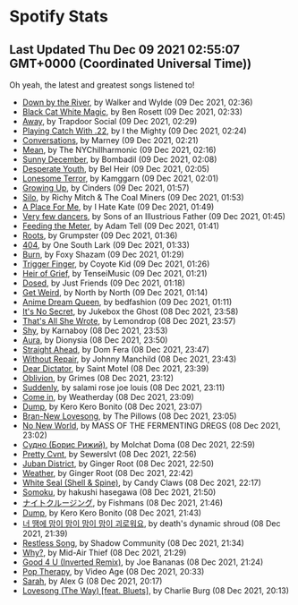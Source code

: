 
# Spotify Stats
## Last Updated Thu Dec 09 2021 02:55:07 GMT+0000 (Coordinated Universal Time))

Oh yeah, the latest and greatest songs listened to!

- [Down by the River](https://www.last.fm/music/Walker+and+Wylde/_/Down+by+the+River), by Walker and Wylde (09 Dec 2021, 02:36)
- [Black Cat White Magic](https://www.last.fm/music/Ben+Rosett/_/Black+Cat+White+Magic), by Ben Rosett (09 Dec 2021, 02:33)
- [Away](https://www.last.fm/music/Trapdoor+Social/_/Away), by Trapdoor Social (09 Dec 2021, 02:29)
- [Playing Catch With .22](https://www.last.fm/music/I+the+Mighty/_/Playing+Catch+With+.22), by I the Mighty (09 Dec 2021, 02:24)
- [Conversations](https://www.last.fm/music/Marney/_/Conversations), by Marney (09 Dec 2021, 02:21)
- [Mean](https://www.last.fm/music/The+NYChillharmonic/_/Mean), by The NYChillharmonic (09 Dec 2021, 02:16)
- [Sunny December](https://www.last.fm/music/Bombadil/_/Sunny+December), by Bombadil (09 Dec 2021, 02:08)
- [Desperate Youth](https://www.last.fm/music/Bel+Heir/_/Desperate+Youth), by Bel Heir (09 Dec 2021, 02:05)
- [Lonesome Terror](https://www.last.fm/music/Kamggarn/_/Lonesome+Terror), by Kamggarn (09 Dec 2021, 02:01)
- [Growing Up](https://www.last.fm/music/Cinders/_/Growing+Up), by Cinders (09 Dec 2021, 01:57)
- [Silo](https://www.last.fm/music/Richy+Mitch+&+The+Coal+Miners/_/Silo), by Richy Mitch & The Coal Miners (09 Dec 2021, 01:53)
- [A Place For Me](https://www.last.fm/music/I+Hate+Kate/_/A+Place+For+Me), by I Hate Kate (09 Dec 2021, 01:49)
- [Very few dancers](https://www.last.fm/music/Sons+of+an+Illustrious+Father/_/Very+few+dancers), by Sons of an Illustrious Father (09 Dec 2021, 01:45)
- [Feeding the Meter](https://www.last.fm/music/Adam+Tell/_/Feeding+the+Meter), by Adam Tell (09 Dec 2021, 01:41)
- [Roots](https://www.last.fm/music/Grumpster/_/Roots), by Grumpster (09 Dec 2021, 01:36)
- [404](https://www.last.fm/music/One+South+Lark/_/404), by One South Lark (09 Dec 2021, 01:33)
- [Burn](https://www.last.fm/music/Foxy+Shazam/_/Burn), by Foxy Shazam (09 Dec 2021, 01:29)
- [Trigger Finger](https://www.last.fm/music/Coyote+Kid/_/Trigger+Finger), by Coyote Kid (09 Dec 2021, 01:26)
- [Heir of Grief](https://www.last.fm/music/TenseiMusic/_/Heir+of+Grief), by TenseiMusic (09 Dec 2021, 01:21)
- [Dosed](https://www.last.fm/music/Just+Friends/_/Dosed), by Just Friends (09 Dec 2021, 01:18)
- [Get Weird](https://www.last.fm/music/North+by+North/_/Get+Weird), by North by North (09 Dec 2021, 01:14)
- [Anime Dream Queen](https://www.last.fm/music/bedfashion/_/Anime+Dream+Queen), by bedfashion (09 Dec 2021, 01:11)
- [It's No Secret](https://www.last.fm/music/Jukebox+the+Ghost/_/It%27s+No+Secret), by Jukebox the Ghost (08 Dec 2021, 23:58)
- [That's All She Wrote](https://www.last.fm/music/Lemondrop/_/That%27s+All+She+Wrote), by Lemondrop (08 Dec 2021, 23:57)
- [Shy](https://www.last.fm/music/Karnaboy/_/Shy), by Karnaboy (08 Dec 2021, 23:53)
- [Aura](https://www.last.fm/music/Dionysia/_/Aura), by Dionysia (08 Dec 2021, 23:50)
- [Straight Ahead](https://www.last.fm/music/Dom+Fera/_/Straight+Ahead), by Dom Fera (08 Dec 2021, 23:47)
- [Without Repair](https://www.last.fm/music/Johnny+Manchild/_/Without+Repair), by Johnny Manchild (08 Dec 2021, 23:43)
- [Dear Dictator](https://www.last.fm/music/Saint+Motel/_/Dear+Dictator), by Saint Motel (08 Dec 2021, 23:39)
- [Oblivion](https://www.last.fm/music/Grimes/_/Oblivion), by Grimes (08 Dec 2021, 23:12)
- [Suddenly](https://www.last.fm/music/salami+rose+joe+louis/_/Suddenly), by salami rose joe louis (08 Dec 2021, 23:11)
- [Come in](https://www.last.fm/music/Weatherday/_/Come+in), by Weatherday (08 Dec 2021, 23:09)
- [Dump](https://www.last.fm/music/Kero+Kero+Bonito/_/Dump), by Kero Kero Bonito (08 Dec 2021, 23:07)
- [Bran-New Lovesong](https://www.last.fm/music/The+Pillows/_/Bran-New+Lovesong), by The Pillows (08 Dec 2021, 23:05)
- [No New World](https://www.last.fm/music/MASS+OF+THE+FERMENTING+DREGS/_/No+New+World), by MASS OF THE FERMENTING DREGS (08 Dec 2021, 23:02)
- [Судно (Борис Рижий)](https://www.last.fm/music/Molchat+Doma/_/%D0%A1%D1%83%D0%B4%D0%BD%D0%BE+(%D0%91%D0%BE%D1%80%D0%B8%D1%81+%D0%A0%D0%B8%D0%B6%D0%B8%D0%B9)), by Molchat Doma (08 Dec 2021, 22:59)
- [Pretty Cvnt](https://www.last.fm/music/Sewerslvt/_/Pretty+Cvnt), by Sewerslvt (08 Dec 2021, 22:56)
- [Juban District](https://www.last.fm/music/Ginger+Root/_/Juban+District), by Ginger Root (08 Dec 2021, 22:50)
- [Weather](https://www.last.fm/music/Ginger+Root/_/Weather), by Ginger Root (08 Dec 2021, 22:42)
- [White Seal (Shell & Spine)](https://www.last.fm/music/Candy+Claws/_/White+Seal+(Shell+&+Spine)), by Candy Claws (08 Dec 2021, 22:17)
- [Somoku](https://www.last.fm/music/hakushi+hasegawa/_/Somoku), by hakushi hasegawa (08 Dec 2021, 21:50)
- [ナイトクルージング](https://www.last.fm/music/Fishmans/_/%E3%83%8A%E3%82%A4%E3%83%88%E3%82%AF%E3%83%AB%E3%83%BC%E3%82%B8%E3%83%B3%E3%82%B0), by Fishmans (08 Dec 2021, 21:46)
- [Dump](https://www.last.fm/music/Kero+Kero+Bonito/_/Dump), by Kero Kero Bonito (08 Dec 2021, 21:43)
- [너 땜에 맘이 맘이 맘이 맘이 괴로워요](https://www.last.fm/music/death%27s+dynamic+shroud/_/%EB%84%88+%EB%95%9C%EC%97%90+%EB%A7%98%EC%9D%B4+%EB%A7%98%EC%9D%B4+%EB%A7%98%EC%9D%B4+%EB%A7%98%EC%9D%B4+%EA%B4%B4%EB%A1%9C%EC%9B%8C%EC%9A%94), by death's dynamic shroud (08 Dec 2021, 21:39)
- [Restless Song](https://www.last.fm/music/Shadow+Community/_/Restless+Song), by Shadow Community (08 Dec 2021, 21:34)
- [Why?](https://www.last.fm/music/Mid-Air+Thief/_/Why%3F), by Mid-Air Thief (08 Dec 2021, 21:29)
- [Good 4 U (Inverted Remix)](https://www.last.fm/music/Joe+Bananas/_/Good+4+U+(Inverted+Remix)), by Joe Bananas (08 Dec 2021, 21:24)
- [Pop Therapy](https://www.last.fm/music/Video+Age/_/Pop+Therapy), by Video Age (08 Dec 2021, 20:33)
- [Sarah](https://www.last.fm/music/Alex+G/_/Sarah), by Alex G (08 Dec 2021, 20:17)
- [Lovesong (The Way) [feat. Bluets]](https://www.last.fm/music/Charlie+Burg/_/Lovesong+(The+Way)+%5Bfeat.+Bluets%5D), by Charlie Burg (08 Dec 2021, 20:13)
